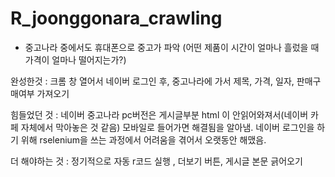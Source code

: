 # R_joonggonara_crawling

- 중고나라 중에서도 휴대폰으로 중고가 파악
(어떤 제품이 시간이 얼마나 흘렀을 때 가격이 얼마나 떨어지는가?)





완성한것 : 크롬 창 열어서 네이버 로그인 후, 중고나라에 가서 제목, 가격, 일자, 판매구매여부 가져오기

힘들었던 것 : 네이버 중고나라 pc버전은 게시글부분 html 이 안읽어와져서(네이버 카페 자체에서 막아놓은 것 같음) 모바일로 들어가면 해결됨을 알아냄.
네이버 로그인을 하기 위해 rselenium을 쓰는 과정에서 어려움을 겪어서 오랫동안 해맸음.

더 해야하는 것 : 정기적으로 자동 r코드 실행 , 더보기 버튼, 게시글 본문 긁어오기
